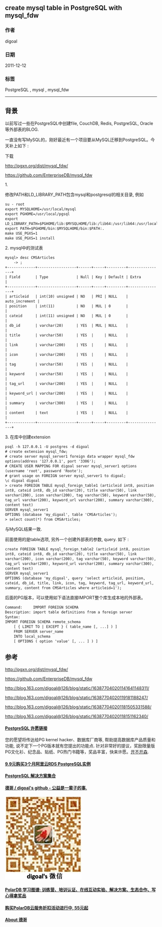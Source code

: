 ## create mysql table in PostgreSQL with mysql_fdw  
                                                               
### 作者                                                               
digoal                                                               
                                                               
### 日期                                                               
2011-12-12                                                             
                                                               
### 标签                                                               
PostgreSQL , mysql , mysql_fdw    
                                                               
----                                                               
                                                               
## 背景         
以前写过一些在PostgreSQL中创建file, CouchDB, Redis, PostgreSQL, Oracle等外部表的BLOG.  
  
一直没有写MySQL的，刚好最近有一个项目要从MySQL迁移到PostgreSQL。今天补上如下 :   
  
下载  
  
http://pgxn.org/dist/mysql_fdw/  
  
https://github.com/EnterpriseDB/mysql_fdw  
  
1\.   
  
修改PATH和LD_LIBRARY_PATH包含mysql和postgresql的相关目录, 例如  
  
```  
su - root  
export MYSQLHOME=/usr/local/mysql  
export PGHOME=/usr/local/pgsql  
export LD_LIBRARY_PATH=$PGHOME/lib:$MYSQLHOME/lib:/lib64:/usr/lib64:/usr/local/lib64:/lib:/usr/lib:/usr/local/lib  
export PATH=$PGHOME/bin:$MYSQLHOME/bin:$PATH:.  
make USE_PGXS=1  
make USE_PGXS=1 install  
```  
  
2\. mysql中的测试表  
  
```  
mysql> desc CMSArticles  
    -> ;  
+-------------+------------------+------+-----+---------+----------------+  
| Field       | Type             | Null | Key | Default | Extra          |  
+-------------+------------------+------+-----+---------+----------------+  
| articleid   | int(10) unsigned | NO   | PRI | NULL    | auto_increment |  
| position    | int(11)          | NO   | MUL | 0       |                |  
| cateid      | int(11) unsigned | NO   | MUL | 0       |                |  
| db_id       | varchar(20)      | YES  | MUL | NULL    |                |  
| title       | varchar(50)      | YES  |     | NULL    |                |  
| link        | varchar(200)     | YES  |     | NULL    |                |  
| icon        | varchar(200)     | YES  |     | NULL    |                |  
| tag         | varchar(50)      | YES  |     | NULL    |                |  
| keyword     | varchar(50)      | YES  |     | NULL    |                |  
| tag_url     | varchar(200)     | YES  |     | NULL    |                |  
| keyword_url | varchar(200)     | YES  |     | NULL    |                |  
| summary     | varchar(300)     | YES  |     | NULL    |                |  
| content     | text             | YES  |     | NULL    |                |  
+-------------+------------------+------+-----+---------+----------------+  
```  
  
3\. 在库中创建extension  
  
```  
psql -h 127.0.0.1 -U postgres -d digoal  
# create extension mysql_fdw;  
# create server mysql_server1 foreign data wrapper mysql_fdw options(address '127.0.0.1', port '3306');  
# CREATE USER MAPPING FOR digoal server mysql_server1 options (username 'root', password 'Roote');  
# grant usage on FOREIGN server mysql_server1 to digoal;  
\c digoal digoal  
> create FOREIGN TABLE mysql_foreign_table1 (articleid int8, position int8, cateid int8, db_id varchar(20), title varchar(50), link varchar(200), icon varchar(200), tag varchar(50), keyword varchar(50), tag_url varchar(200), keyword_url varchar(200), summary varchar(300), content text)   
SERVER mysql_server1  
OPTIONS (database 'my_digoal', table 'CMSArticles');  
> select count(*) from CMSArticles;  
```  
  
与MySQL结果一致.  
  
前面使用的是table选项, 另外一个创建外部表的参数, query. 如下 :   
  
```  
create FOREIGN TABLE mysql_foreign_table2 (articleid int8, position int8, cateid int8, db_id varchar(20), title varchar(50), link varchar(200), icon varchar(200), tag varchar(50), keyword varchar(50), tag_url varchar(200), keyword_url varchar(200), summary varchar(300), content text)   
SERVER mysql_server1  
OPTIONS (database 'my_digoal', query 'select articleid, position, cateid, db_id, title, link, icon, tag, keyword, tag_url, keyword_url, summary, content from CMSArticles where articleid=1');  
```  
  
后面的PG版本，可以使用如下语法直接IMPORT整个库生成本地的外部表。  
  
```  
Command:     IMPORT FOREIGN SCHEMA  
Description: import table definitions from a foreign server  
Syntax:  
IMPORT FOREIGN SCHEMA remote_schema  
    [ { LIMIT TO | EXCEPT } ( table_name [, ...] ) ]  
    FROM SERVER server_name  
    INTO local_schema  
    [ OPTIONS ( option 'value' [, ... ] ) ]  
```  
  
## 参考  
http://pgxn.org/dist/mysql_fdw/  
  
https://github.com/EnterpriseDB/mysql_fdw  
  
http://blog.163.com/digoal@126/blog/static/163877040201141641148311/  
  
http://blog.163.com/digoal@126/blog/static/16387704020119181188247/  
  
http://blog.163.com/digoal@126/blog/static/163877040201181505331588/  
  
http://blog.163.com/digoal@126/blog/static/16387704020118151162340/  
  
  
  
  
  
  
  
  
  
  
  
  
  
  
  
  
  
  
  
  
  
  
  
  
  
  
  
  
  
  
  
  
  
  
  
  
  
  
  
  
  
  
  
  
  
  
  
  
  
  
  
  
  
  
  
  
  
  
  
  
  
  
  
  
  
  
  
  
  
  
  
  
  
  
#### [PostgreSQL 许愿链接](https://github.com/digoal/blog/issues/76 "269ac3d1c492e938c0191101c7238216")
您的愿望将传达给PG kernel hacker、数据库厂商等, 帮助提高数据库产品质量和功能, 说不定下一个PG版本就有您提出的功能点. 针对非常好的提议，奖励限量版PG文化衫、纪念品、贴纸、PG热门书籍等，奖品丰富，快来许愿。[开不开森](https://github.com/digoal/blog/issues/76 "269ac3d1c492e938c0191101c7238216").  
  
  
#### [9.9元购买3个月阿里云RDS PostgreSQL实例](https://www.aliyun.com/database/postgresqlactivity "57258f76c37864c6e6d23383d05714ea")
  
  
#### [PostgreSQL 解决方案集合](https://yq.aliyun.com/topic/118 "40cff096e9ed7122c512b35d8561d9c8")
  
  
#### [德哥 / digoal's github - 公益是一辈子的事.](https://github.com/digoal/blog/blob/master/README.md "22709685feb7cab07d30f30387f0a9ae")
  
  
![digoal's wechat](../pic/digoal_weixin.jpg "f7ad92eeba24523fd47a6e1a0e691b59")
  
  
#### [PolarDB 学习图谱: 训练营、培训认证、在线互动实验、解决方案、生态合作、写心得拿奖品](https://www.aliyun.com/database/openpolardb/activity "8642f60e04ed0c814bf9cb9677976bd4")
  
  
#### [购买PolarDB云服务折扣活动进行中, 55元起](https://www.aliyun.com/activity/new/polardb-yunparter?userCode=bsb3t4al "e0495c413bedacabb75ff1e880be465a")
  
  
#### [About 德哥](https://github.com/digoal/blog/blob/master/me/readme.md "a37735981e7704886ffd590565582dd0")
  
